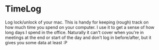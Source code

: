 # TimeLog

Log lock/unlock of your mac. This is handy for keeping (rough) track on how much 
time you spend on your computer. I use it to get a sense of how long days I spend
in the office. Naturally it can't cover when you're in meetings at the end or start
of the day and don't log in before/after, but it gives you some data at least :P
